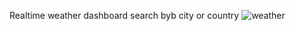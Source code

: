 Realtime weather dashboard
search byb city or country
![weather](https://github.com/user-attachments/assets/f4b88228-b18c-4271-9e72-c900e5eb06c7)
